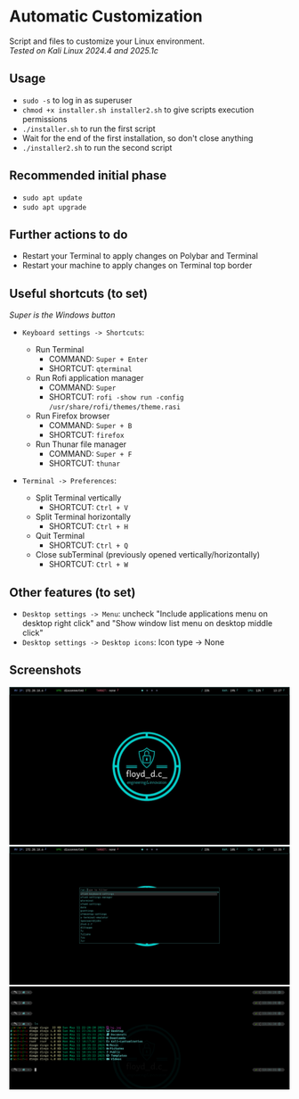 # Automatic Customization
Script and files to customize your Linux environment.<br> 
_Tested on Kali Linux 2024.4 and 2025.1c_

## Usage
- `sudo -s` to log in as superuser
- `chmod +x installer.sh installer2.sh` to give scripts execution permissions
- `./installer.sh` to run the first script
- Wait for the end of the first installation, so don't close anything
- `./installer2.sh` to run the second script

## Recommended initial phase
- `sudo apt update`
- `sudo apt upgrade`

## Further actions to do
- Restart your Terminal to apply changes on Polybar and Terminal
- Restart your machine to apply changes on Terminal top border

## Useful shortcuts (to set)
_Super is the Windows button_
- `Keyboard settings -> Shortcuts`:
  - Run Terminal
    - COMMAND: `Super + Enter`
    - SHORTCUT: `qterminal`
  - Run Rofi application manager
    - COMMAND: `Super`
    - SHORTCUT: `rofi -show run -config /usr/share/rofi/themes/theme.rasi`
  - Run Firefox browser
    - COMMAND: `Super + B`
    - SHORTCUT: `firefox`
  - Run Thunar file manager
    - COMMAND: `Super + F`
    - SHORTCUT: `thunar` 

- `Terminal -> Preferences`:
  - Split Terminal vertically 
    - SHORTCUT: `Ctrl + V` 
  - Split Terminal horizontally   
    - SHORTCUT: `Ctrl + H` 
  - Quit Terminal 
    - SHORTCUT: `Ctrl + Q` 
  - Close subTerminal (previously opened vertically/horizontally)   
    - SHORTCUT: `Ctrl + W` 

## Other features (to set)
- `Desktop settings -> Menu`: uncheck "Include applications menu on desktop right click" and "Show window list menu on desktop middle click"
- `Desktop settings -> Desktop icons`: Icon type -> None

## Screenshots
<img src="screenshots/screenshotDesktop.png" alt="screenshotDesktop">
<img src="screenshots/screenshotRofi.png" alt="screenshotRofi">
<img src="screenshots/screenshotTerminal.png" alt="screenshotTerminal">
